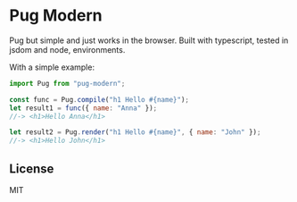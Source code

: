 # Pug Modern

Pug but simple and just works in the browser.
Built with typescript, tested in jsdom and node, environments.

With a simple example:

```javascript
import Pug from "pug-modern";

const func = Pug.compile("h1 Hello #{name}");
let result1 = func({ name: "Anna" });
//-> <h1>Hello Anna</h1>

let result2 = Pug.render("h1 Hello #{name}", { name: "John" });
//-> <h1>Hello John</h1>
```

## License

MIT
